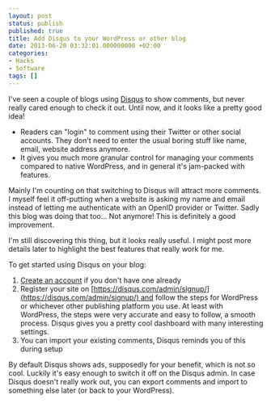 ```yaml
---
layout: post
status: publish
published: true
title: Add Disqus to your WordPress or other blog
date: 2013-06-20 03:32:01.000000000 +02:00
categories:
- Hacks
- Software
tags: []
---
```

I've seen a couple of blogs using [Disqus](https://disqus.com/) to show comments, but never really cared enough to check it out. Until now, and it looks like a pretty good idea!

- Readers can "login" to comment using their Twitter or other social accounts. They don't need to enter the usual boring stuff like name, email, website address anymore.
- It gives you much more granular control for managing your comments compared to native WordPress, and in general it's jam-packed with features.

Mainly I'm counting on that switching to Disqus will attract more comments. I myself feel it off-putting when a website is asking my name and email instead of letting me authenticate with an OpenID provider or Twitter. Sadly this blog was doing that too... Not anymore! This is definitely a good improvement.

I'm still discovering this thing, but it looks really useful. I might post more details later to highlight the best features that really work for me.

To get started using Disqus on your blog:

1. [Create an account](http://disqus.com/) if you don't have one already
1. Register your site on [https://disqus.com/admin/signup/](https://disqus.com/admin/signup/) and follow the steps for WordPress or whichever other publishing platform you use. At least with WordPress, the steps were very accurate and easy to follow, a smooth process. Disqus gives you a pretty cool dashboard with many interesting settings.
1. You can import your existing comments, Disqus reminds you of this during setup

By default Disqus shows ads, supposedly for your benefit, which is not so cool. Luckily it's easy enough to switch it off on the Disqus admin. In case Disqus doesn't really work out, you can export comments and import to something else later (or back to your WordPress).
